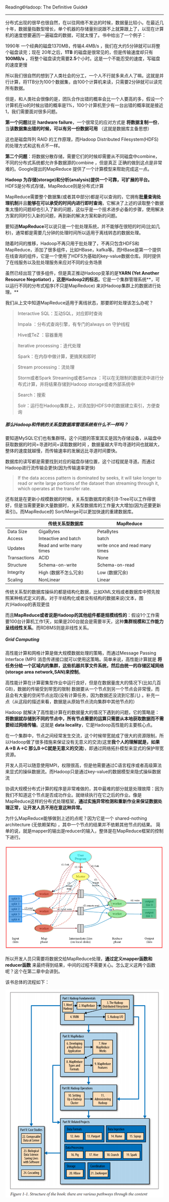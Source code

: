 Reading《Hadoop: The Definitive Guide》

---

分布式出现的很早也很自然，在以往网络不发达的时候，数据量比较小。在最近几十年，数据量指数型增长，单个机器的存储量别说跟不上就算跟上了，以现在计算机的速度想要遍历一遍磁盘的数据，可就太慢了。书中给出了一个例子：

1990年 一个经典的磁盘1370MB，传输4.4MB/s ，我们在大约5分钟就可以将整个磁盘读完；现在 20年之后，**1TB** 的磁盘是很常见的，但是传输速度却只有**100MB/s** ，将整个磁盘读完需要**2.5**个小时。这是一个不能忍受的速度，写磁盘的速度更慢

所以我们很自然的想到了人类社会的分工，一个人不行就多来点人了嘛。这就是并行计算，将1TB分为100个数据集，由100个计算机来读，只需要2分钟就可以读完所有数据。

但是，和人类社会很像的是，团队合作出错的概率会比一个人要高的多，假设一个计算机在io的时候出错的概率是1%，100个计算机至少有一台出错的概率就是接近1，我们需要面对很多问题。

**第一个问题**就是 **hardware failure**，一个很常见的应对方式是 **将数据复制一份**，当**该数据集出错的时候，可以有另一份数据可用** （这就是数据库主备思想）

这也是磁盘阵列 RAID 的工作原理，而Hadoop Distributed Filesystem(HDFS) 的处理方式和这有点不一样。



**第二个问题**：将数据分散存储，需要它们的时候却需要从不同磁盘中combine，不同的分布式系统都允许多数据源的combine ，但是真正 正确的做到这点是非常难的。Google提出的MapReduce 提供了一个计算模型来帮助完成这一点。



**Hadoop 为存储(storage)和分析(analysis)提供一个可靠，可扩展的平台。** HDFS是分布式存储，MapReduce则是分布式计算

MapReduce需要整个数据集(或者其中部分)都是可以查询的，它拥有**批量查询处理机制**并且**能够在可以承受的时间内进行即时查询**，它解决了上述的读取整个数据集太慢的问题却也引入了新的问题，这似乎是一个技术进步必备的步骤，使用解决方案的同时引入新的问题，再到新的解决方案和新的问题。

要知道**MapReduce**可以说只是一个批处理系统，并不能够在很短的时间(比如几秒)，通常都是需要几分钟的处理时间所以适用于离线转态的数据处理。

随着时间的推移，Hadoop不再只用于批处理了，不再只包含HDFS和MapReduce，添加了很多组件，比如HBase，kafka等。而HBase是第一个提供在线查询的组件，它是一个使用了HDFS为基础的key-value数据仓库。同时提供了在线服务以及批处理服务来应对不同的业务场景

虽然已经出现了很多组件，但是真正推动Hadoop变革的是**YARN (Yet Another Resource Negotiator) ，这是Hadoop2的标志**。它是一个集群管理系统**，可以运行不同的分布式程序(不只是MapReduce) 来对Hadoop集群上的数据进行处理。**

我们从上文中知道MapReduce适用于离线状态，那要即时处理该怎么办呢？

> Interactive SQL：互动SQL，对应即时查询
>
> Impala ：分布式查询引擎，有专门的always on 守护线程
>
> Hive或TeZ ：容器重用

> Iterative processing：迭代处理
>
> Spark：在内存中做计算，更搞笑和即时

> Stream processing：流处理
>
> Storm或者Spark Streaming或者Samza ：可以在无限制的数据流中进行分布式计算，并将结果存储到Hadoop storage或者外部系统中

> Search：搜索
>
> Solr：运行在Hadoop集群上，对添加到HDFS中的数据建立索引，方便查询



##### 那么Hadoop和传统的关系型数据库管理系统有什么不一样吗？

要知道MySQL它们也有集群呀。这个问题的答案其实是因为存储设备，从磁盘中获取数据的时间=寻道时间+读取数据时间  ，数据量越大平均寻道时间也就越大，整体的速度就越慢，而传输速率的发展远比寻道时间要快。

数据库的读写都是需要找到对应的磁盘存储位置，这个过程就是寻道。而通过Hadoop进行流传输会更快(因为传输速率更快)

> If the data access pattern is dominated by seeks, it will take longer to read or write large
> portions of the dataset than streaming through it, which operates at the transfer rate.

还有就是在更新小规模数据的时候，关系型数据库的索引B-Tree可以工作得很好，但是当需要更新大量数据时，关系型数据库的工作量大大增加(因为还要更新索引)。而MapReduce的 Sort/Merge可以更加快速的重建数据库。

|              | 传统关系型数据库          | MapReduce                      |
| ------------ | ------------------------- | ------------------------------ |
| Data Size    | GigaBytes                 | PetaBytes                      |
| Access       | Inteactive and batch      | batch                          |
| Updates      | Read and write many times | write once and read many times |
| Transactions | ACID                      | None                           |
| Structure    | Schema-on-write           | Schema-on-read                 |
| Integrity    | High (数据不怎么冗余)     | Low (数据冗余)                 |
| Scaling      | NonLinear                 | Linear                         |

传统关系型的数据库操纵的都是结构化数据，比如XML文档或者数据库中预先按照某种格式定义的表。对于半结构化或者没有结构的数据来说(文本，图片)Hadoop的表现更佳

而且**MapReduce或者说是Hadoop的其他组件都是规模线性的**：假设1个工作需要100台计算机工作1天，如果是200台就会是需要半天，这种**集群规模和工作能力呈线线性关系**。而RDBMS则是非线性关系。



##### Grid Computing

高性能计算和网格计算是做大规模数据处理的策略，而通过Message Passing Interface (MPI) 消息传递接口就可以使用这策略。简单来说，高性能计算就是 **将任务分给一个区域内的集群，这些机器共享文件系统，然后由统一的存储区域网络(storage area network,SAN)来控制**。

高性能计算在计算密集型作业中运行良好，但是在数据量庞大的情况下(比如几百GB)，数据的传输受到带宽的限制 数据要从一个节点到另一个节点会非常慢，而且会有大量的空闲节点出现(没有计算任务，因为数据还没流到它那儿) 。补充一点（从这段的描述来看，数据是从原始节点流向集群中其他节点的）

Hadoop 就解决了高性能计算在的数据量大的情况下遇到的问题，它的策略是：**将数据就存储到不同的节点中，所有节点需要的运算只需要从本地获取数据而不需要经过网络传输**。这就是 **data locality**，它是Hadoop高性能的主要核心点。

在一个集群中，节点之间经常发生交流，这个时候带宽就成了很大的资源限制，所以Hadoop做了很多措施来保证没有无意义的交流(这里**我个人的理解就是，如果A->B A->C 那么B->C就是无意义的交流**)，即通过网络拓扑模型来显式的保护带宽资源。

开发人员可以随意使用MPI，权限很高，但是他需要通过C语言程序或者高级算法来显式的操纵数据流。而Hadoop只是通过key-value的数据模型来隐式操纵数据流

协调大规模分布式计算的程序是非常难做的，其中最难的部分就是处理故障：因为我们不知道这个节点是否成功作业。就继续执行在它之后的作业。像是MapReduce这样的分布式处理框架，**通过实施异常检测和重新作业来保证数据处理正常，让开发人员不用在意这种异常。**

为什么MapReduce能够做到上述的点呢？因为它是一个 shared-nothing architecture (无依赖架构) ，其中一个节点的结果并不依赖其他节点的结果。 简单的说，就是mapper的输出是reducer的输入，整体是在MapReduce框架的控制下进行。

<img src="https://github.com/krystalics/krystalics.github.io/blob/master/_posts/hadoop/img/1.png?raw=true">

所以开发人员只需要将数据交给MapReduce处理，**通过定义mapper函数和reducer函数** 来最终得到结果，中间的过程不需要关心。怎么定义这两个函数呢？这个在第二章中会讲到。

该书总体的流程如下：

<img src="https://github.com/krystalics/krystalics.github.io/blob/master/_posts/hadoop/img/2.png?raw=true">











